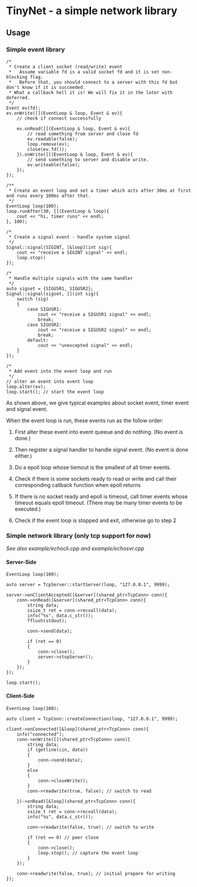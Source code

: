 # TinyNet - a simple network library

## Usage

### Simple event library
```(C++)
/*
 * Create a client socket (read/write) event
 *   Assume variable fd is a valid socket fd and it is set non-blocking flag.
 *   Before that, you should connect to a server with this fd but don't know if it is succeeded.
 * What a callback hell it is! We will fix it in the later with deferred.
 */
Event ev(fd);
ev.onWrite([](EventLoop & loop, Event & ev){
    // check if connect successfully
    
    ev.onRead([](EventLoop & loop, Event & ev){
        // read something from server and close fd
        ev.readable(false);
        loop.remove(ev);
        close(ev.fd());
    }).onWrite([](EventLoop & loop, Event & ev){
        // send something to server and disable write.
        ev.writeable(false);
    });
});

/**
 * Create an event loop and set a timer which acts after 30ms at first and runs every 100ms after that.
 */
EventLoop loop(100);
loop.runAfter(30, [](EventLoop & loop){
    cout << "hi, timer runs" << endl;
}, 100);

/*
 * Create a signal event - handle system signal
 */
Signal::signal(SIGINT, [&loop](int sig){
    cout << "receive a SIGINT signal" << endl;
    loop.stop()
});

/*
 * Handle multiple signals with the same handler 
 */
auto sigset = {SIGUSR1, SIGUSR2};
Signal::signal(sigset, [](int sig){
    switch (sig)
    {
        case SIGUSR1:
            cout << "receive a SIGUSR1 signal" << endl;
            break;
        case SIGUSR2:
            cout << "receive a SIGUSR2 signal" << endl;
            break;
        default:
            cout << "unexcepted signal" << endl;
    }
});

/*
 * Add event into the event loop and run
 */
// alter an event into event loop
loop.alter(ev);
loop.start(); // start the event loop
```

As shown above, we give typical examples about socket event, timer event and signal event.

When the event loop is run, these events run as the follow order:

1. First alter these event into event queeue and do nothing. (No event is done.)

1. Then register a signal handler to handle signal event. (No event is done either.)

1. Do a epoll loop whose tiemout is the smallest of all timer events.

1. Check if there is some sockets ready to read or write and call their corresponding callback function when epoll returns

1. If there is no socket ready and epoll is timeout, call timer events whose timeout equals epoll timeout. (There may be many timer events to be executed.)

1. Check if the event loop is stopped and exit, otherwise go to step 2


### Simple network library (only tcp support for now)
*See also example/echocli.cpp and example/echosvr.cpp*

#### Server-Side
```(C++)
EventLoop loop(100);

auto server = TcpServer::startServer(loop, "127.0.0.1", 9999);

server->onClientAccepted([&server](shared_ptr<TcpConn> conn){
    conn->onRead([&server](shared_ptr<TcpConn> conn){
        string data;
        ssize_t ret = conn->recvall(data);
        info("%s", data.c_str());
        fflush(stdout);

        conn->send(data);

        if (ret == 0)
        {
            conn->close();
            server->stopServer();
        }
    });
});

loop.start();
```

#### Client-Side
```(C++)
EventLoop loop(100);

auto client = TcpConn::createConnection(loop, "127.0.0.1", 9999);

client->onConnected([&loop](shared_ptr<TcpConn> conn){
    info("connected");
    conn->onWrite([](shared_ptr<TcpConn> conn){
        string data;
        if (getline(cin, data))
        {
            conn->send(data);
        }
        else
        {
            conn->closeWrite();
        }
        conn->readwrite(true, false); // switch to read

    })->onRead([&loop](shared_ptr<TcpConn> conn){
        string data;
        ssize_t ret = conn->recvall(data);
        info("%s", data.c_str());

        conn->readwrite(false, true); // switch to write

        if (ret == 0) // peer close
        {
            conn->close();
            loop.stop(); // capture the event loop
        }
    });

    conn->readwrite(false, true); // initial prepare for writing
});
```